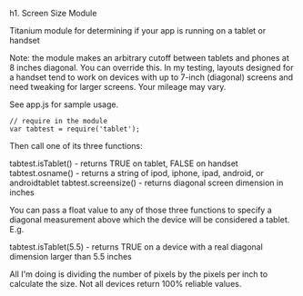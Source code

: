 h1. Screen Size Module

Titanium module for determining if your app is running on a tablet or handset

Note: the module makes an arbitrary cutoff between tablets and phones at 8 inches diagonal. You can override this. In my testing, layouts designed for a handset tend to work on devices with up to 7-inch (diagonal) screens and need tweaking for larger screens. Your mileage may vary.

See app.js for sample usage.

```
// require in the module
var tabtest = require('tablet');
```

Then call one of its three functions:

tabtest.isTablet() - returns TRUE on tablet, FALSE on handset
tabtest.osname() - returns a string of ipod, iphone, ipad, android, or androidtablet
tabtest.screensize() - returns diagonal screen dimension in inches

You can pass a float value to any of those three functions to specify a diagonal measurement above which the device will be considered a tablet. E.g.

tabtest.isTablet(5.5) - returns TRUE on a device with a real diagonal dimension larger than 5.5 inches

All I'm doing is dividing the number of pixels by the pixels per inch to calculate the size. Not all devices return 100% reliable values.
